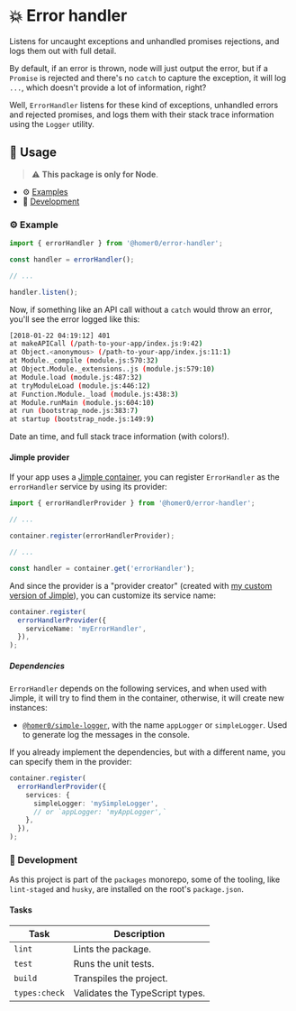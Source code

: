 # 💥 Error handler

Listens for uncaught exceptions and unhandled promises rejections, and logs them out with full detail.

By default, if an error is thrown, node will just output the error, but if a `Promise` is rejected and there's no `catch` to capture the exception, it will log `...`, which doesn't provide a lot of information, right?

Well, `ErrorHandler` listens for these kind of exceptions, unhandled errors and rejected promises, and logs them with their stack trace information using the `Logger` utility.

## 🍿 Usage

> ⚠️ **This package is only for Node**.

- ⚙️ [Examples](#%EF%B8%8F-examples)
- 🤘 [Development](#-development)

### ⚙️ Example

```ts
import { errorHandler } from '@homer0/error-handler';

const handler = errorHandler();

// ...

handler.listen();
```

Now, if something like an API call without a `catch` would throw an error, you'll see the error logged like this:

```bash
[2018-01-22 04:19:12] 401
at makeAPICall (/path-to-your-app/index.js:9:42)
at Object.<anonymous> (/path-to-your-app/index.js:11:1)
at Module._compile (module.js:570:32)
at Object.Module._extensions..js (module.js:579:10)
at Module.load (module.js:487:32)
at tryModuleLoad (module.js:446:12)
at Function.Module._load (module.js:438:3)
at Module.runMain (module.js:604:10)
at run (bootstrap_node.js:383:7)
at startup (bootstrap_node.js:149:9)
```

Date an time, and full stack trace information (with colors!).

#### Jimple provider

If your app uses a [Jimple container](https://npmjs.com/package/jimple), you can register `ErrorHandler` as the `errorHandler` service by using its provider:

```ts
import { errorHandlerProvider } from '@homer0/error-handler';

// ...

container.register(errorHandlerProvider);

// ...

const handler = container.get('errorHandler');
```

And since the provider is a "provider creator" (created with [my custom version of Jimple](https:///npmjs.com/package/@homer0/jimple)), you can customize its service name:

```ts
container.register(
  errorHandlerProvider({
    serviceName: 'myErrorHandler',
  }),
);
```

##### Dependencies

`ErrorHandler` depends on the following services, and when used with Jimple, it will try to find them in the container, otherwise, it will create new instances:

- [`@homer0/simple-logger`](https://npmjs.com/package/@homer0/simple-logger), with the name `appLogger` or `simpleLogger`. Used to generate log the messages in the console.

If you already implement the dependencies, but with a different name, you can specify them in the provider:

```ts
container.register(
  errorHandlerProvider({
    services: {
      simpleLogger: 'mySimpleLogger',
      // or `appLogger: 'myAppLogger',`
    },
  }),
);
```

### 🤘 Development

As this project is part of the `packages` monorepo, some of the tooling, like `lint-staged` and `husky`, are installed on the root's `package.json`.

#### Tasks

| Task          | Description                     |
| ------------- | ------------------------------- |
| `lint`        | Lints the package.              |
| `test`        | Runs the unit tests.            |
| `build`       | Transpiles the project.         |
| `types:check` | Validates the TypeScript types. |
